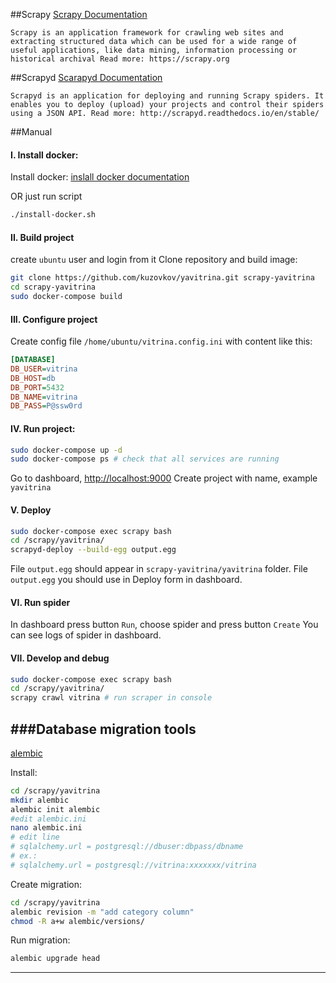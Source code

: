 ##Scrapy
[Scrapy Documentation](https://scrapy.readthedocs.io/en/latest/)

`Scrapy is an application framework for crawling web sites and extracting structured data which can be used
for a wide range of useful applications, like data mining, information processing or historical archival
Read more: https://scrapy.org`

##Scrapyd
[Scarapyd Documentation](https://scrapyd.readthedocs.io/en/stable/)

`Scrapyd is an application for deploying and running Scrapy spiders. It enables you to deploy (upload) your
projects and control their spiders using a JSON API.
Read more: http://scrapyd.readthedocs.io/en/stable/`

##Manual
 
#### I. Install docker: 
Install docker: [inslall docker documentation](https://docs.docker.com/install/linux/docker-ce/ubuntu/)

OR just run script
```bash
./install-docker.sh
```

#### II. Build project
create `ubuntu` user and login from it
Clone repository and build image:

```bash
git clone https://github.com/kuzovkov/yavitrina.git scrapy-yavitrina
cd scrapy-yavitrina
sudo docker-compose build
```

#### III. Configure project

Create config file `/home/ubuntu/vitrina.config.ini`
with content like this:

```ini
[DATABASE]
DB_USER=vitrina
DB_HOST=db
DB_PORT=5432
DB_NAME=vitrina
DB_PASS=P@ssw0rd
```
 
#### IV. Run project:
    
```bash
sudo docker-compose up -d
sudo docker-compose ps # check that all services are running
```
Go to dashboard, [http://localhost:9000](http://localhost:9000)
Create project with name, example `yavitrina`

#### V. Deploy
```bash
sudo docker-compose exec scrapy bash
cd /scrapy/yavitrina/
scrapyd-deploy --build-egg output.egg
```
File `output.egg` should appear in `scrapy-yavitrina/yavitrina` folder.
File `output.egg` you should use in Deploy form in dashboard.

#### VI. Run spider

In dashboard press button `Run`, choose spider and press button `Create`
You can see logs of spider in dashboard.

#### VII. Develop and debug
```bash
sudo docker-compose exec scrapy bash
cd /scrapy/yavitrina/
scrapy crawl vitrina # run scraper in console
```

###Database migration tools
------------------------------
[alembic](https://alembic.sqlalchemy.org/en/latest/tutorial.html)


Install:
```bash
cd /scrapy/yavitrina
mkdir alembic
alembic init alembic
#edit alembic.ini
nano alembic.ini
# edit line 
# sqlalchemy.url = postgresql://dbuser:dbpass/dbname
# ex.:
# sqlalchemy.url = postgresql://vitrina:xxxxxxx/vitrina
```

Create migration:
```bash
cd /scrapy/yavitrina
alembic revision -m "add category column"
chmod -R a+w alembic/versions/
```

Run migration:
```bash
alembic upgrade head
```

------------------------------







